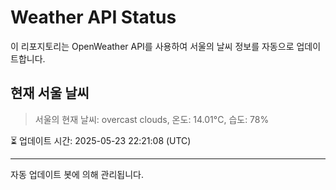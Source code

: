 
# Weather API Status

이 리포지토리는 OpenWeather API를 사용하여 서울의 날씨 정보를 자동으로 업데이트합니다.

## 현재 서울 날씨
> 서울의 현재 날씨: overcast clouds, 온도: 14.01°C, 습도: 78%

⏳ 업데이트 시간: 2025-05-23 22:21:08 (UTC)

---
자동 업데이트 봇에 의해 관리됩니다.
